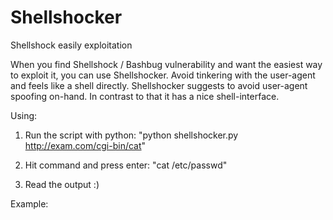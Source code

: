 # Shellshocker
Shellshock easily exploitation

When you find Shellshock / Bashbug vulnerability and want the easiest way to exploit it, you can use Shellshocker.
Avoid tinkering with the user-agent and feels like a shell directly.
Shellshocker suggests to avoid user-agent spoofing on-hand. In contrast to that it has a nice shell-interface.

Using:
  1. Run the script with python: "python shellshocker.py http://exam.com/cgi-bin/cat"


  2. Hit command and press enter: "cat /etc/passwd"


  3. Read the output :)


Example:


